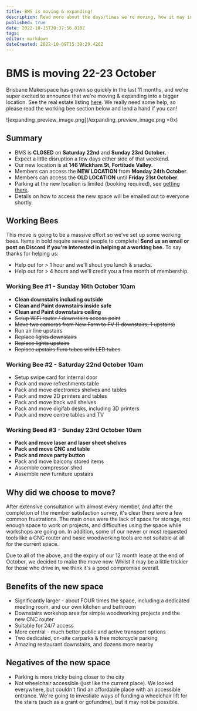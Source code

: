 ```yaml
---
title: BMS is moving & expanding!
description: Read more about the days/times we're moving, how it may impact you, and how you can help!
published: true
date: 2022-10-15T20:37:56.810Z
tags: 
editor: markdown
dateCreated: 2022-10-09T15:39:29.426Z
---
```


# BMS is moving 22-23 October
Brisbane Makerspace has grown so quickly in the last 11 months, and we're super excited to announce that we're moving & expanding into a bigger location. See the real estate listing [here](https://www.rhcommercial.com.au/brisbanenorth/properties/152-wickham-street-fortitude-valley-4006-queensland-153bf51a-589e-4ff5-b126-f4a6943505ff). We really need some help, so please read the working bee section below and lend a hand if you can!

![expanding_preview_image.png](/expanding_preview_image.png =0x)

## Summary
* BMS is **CLOSED** on **Saturday 22nd** and **Sunday 23rd October.**
* Expect a little disruption a few days either side of that weekend.
* Our new location is at **146 Wickham St, Fortitude Valley**.
* Members can access the **NEW LOCATION** from **Monday 24th October**.
* Members can access the **OLD LOCATION** until **Friday 21st October**.
* Parking at the new location is limited (booking required), see [getting there](/getting-there).
* Details on how to access the new space will be emailed out to everyone shortly.

## Working Bees
This move is going to be a massive effort so we've set up some working bees. Items in bold require several people to complete! **Send us an email or post on Discord if you're interested in helping at a working bee.** To say thanks for helping us:
* Help out for > 1 hour and we'll shout you lunch & snacks.
* Help out for > 4 hours and we'll credit you a free month of membership.

### Working Bee #1 - Sunday 16th October 10am
* **Clean downstairs including outside**
* **Clean and Paint downstairs inside safe**
* **Clean and Paint downstairs ceiling**
* ~~Setup WiFi router / downstairs access point~~
* ~~Move two cameras from New Farm to FV (1 downstairs, 1 upstairs)~~
* Run air line upstairs
* ~~Replace lights downstairs~~
* ~~Replace lights upstairs~~
* ~~Replace upstairs fluro tubes with LED tubes~~

### Working Bee #2 - Saturday 22nd October 10am
* Setup swipe card for internal door
* Pack and move refreshments table
* Pack and move electronics shelves and tables
* Pack and move 2D printers and tables
* Pack and move back wall shelves
* Pack and move digifab desks, including 3D printers
* Pack and move centre tables and TV

### Working Beed #3 - Sunday 23rd October 10am
* **Pack and move laser and laser sheet shelves**
* **Pack and move CNC and table**
* **Pack and move party button**
* Pack and move balcony stored items
* Assemble compressor shed
* Assemble new furniture upstairs

## Why did we choose to move?
After extensive consultation with almost every member, and after the completion of the member satisfaction survey, it's clear there were a few common frustrations. The main ones were the lack of space for storage, not enough space to work on projects, and difficulties using the space while workshops are going on. In addition, some of our newer or most requested tools like a CNC router and basic woodworking tools are not suitable at all for the current space.

Due to all of the above, and the expiry of our 12 month lease at the end of October, we decided to make the move now. Whilst it may be a little trickier for those who drive in, we think it's a good compromise overall.

## Benefits of the new space
* Significantly larger - about FOUR times the space, including a dedicated meeting room, and our own kitchen and bathroom
* Downstairs workshop area for simple woodworking projects and the new CNC router
* Suitable for 24/7 access
* More central - much better public and active transport options
* Two dedicated, on-site carparks & free motorcycle parking
* Amazing restaurant downstairs, and dozens more nearby

## Negatives of the new space
* Parking is more tricky being closer to the city
* Not wheelchair accessible (just like the current place). We looked everywhere, but couldn't find an affordable place with an accessible entrance. We're going to investiate ways of funding a wheelchair lift for the stairs (such as a grant or gofundme), but it may not be possible.
